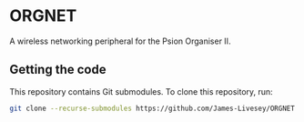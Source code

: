 # ORGNET
A wireless networking peripheral for the Psion Organiser II.

## Getting the code
This repository contains Git submodules. To clone this repository, run:

```bash
git clone --recurse-submodules https://github.com/James-Livesey/ORGNET
```